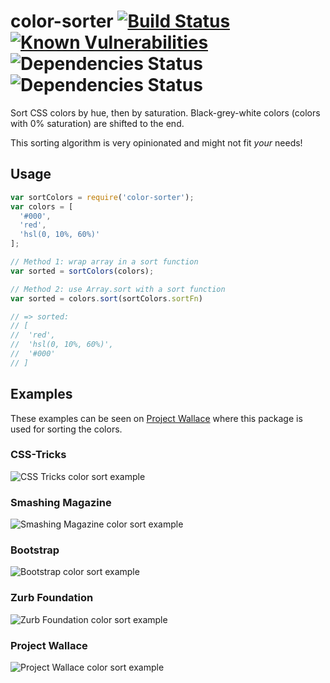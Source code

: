 # color-sorter [![Build Status](https://travis-ci.org/bartveneman/color-sorter.svg?branch=master)](https://travis-ci.org/bartveneman/color-sorter) [![Known Vulnerabilities](https://snyk.io/test/github/bartveneman/color-sorter/badge.svg)](https://snyk.io/test/github/bartveneman/color-sorter) ![Dependencies Status](https://img.shields.io/david/bartveneman/color-sorter.svg) ![Dependencies Status](https://img.shields.io/david/dev/bartveneman/color-sorter.svg)

Sort CSS colors by hue, then by saturation. Black-grey-white colors (colors with 0% saturation) are shifted to the end.

This sorting algorithm is very opinionated and might not fit *your* needs!

## Usage

```js
var sortColors = require('color-sorter');
var colors = [
  '#000',
  'red',
  'hsl(0, 10%, 60%)'
];

// Method 1: wrap array in a sort function
var sorted = sortColors(colors);

// Method 2: use Array.sort with a sort function
var sorted = colors.sort(sortColors.sortFn)

// => sorted:
// [
//  'red',
//  'hsl(0, 10%, 60%)',
//  '#000'
// ]
```

## Examples

These examples can be seen on [Project Wallace](https://projectwallace.com) where this package is used for sorting the colors.

### CSS-Tricks

![CSS Tricks color sort example](/examples/css-tricks.png)

### Smashing Magazine

![Smashing Magazine color sort example](/examples/smashing-magazine.png)

### Bootstrap

![Bootstrap color sort example](/examples/bootstrap.png)

### Zurb Foundation

![Zurb Foundation color sort example](/examples/foundation.png)

### Project Wallace

![Project Wallace color sort example](/examples/project-wallace.png)